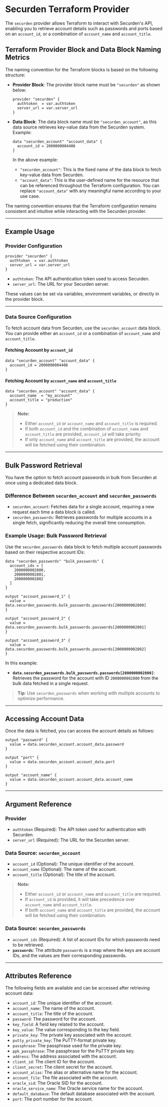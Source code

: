 # Securden Terraform Provider

The `securden` provider allows Terraform to interact with Securden's API, enabling you to retrieve account details such as passwords and ports based on an `account_id`, or a combination of `account_name` and `account_title`.

## Terraform Provider Block and Data Block Naming Metrics

The naming convention for the Terraform blocks is based on the following structure:

- **Provider Block**: The provider block name must be `"securden"` as shown below:
  
  ```hcl
  provider "securden" {
    authtoken  = var.authtoken
    server_url = var.server_url
  }
  ```

- **Data Block**: The data block name must be `"securden_account"`, as this data source retrieves key-value data from the Securden system. Example:

  ```hcl
  data "securden_account" "account_data" {
    account_id = 2000000004406
  }
  ```

  In the above example:
  - `"securden_account"`: This is the fixed name of the data block to fetch key-value data from Securden.
  - `"account_data"`: This is the user-defined name for the resource that can be referenced throughout the Terraform configuration. You can replace `"account_data"` with any meaningful name according to your use case.

The naming convention ensures that the Terraform configuration remains consistent and intuitive while interacting with the Securden provider.

---

## Example Usage

### Provider Configuration

```hcl
provider "securden" {
  authtoken  = var.authtoken
  server_url = var.server_url
}
```

- `authtoken`: The API authentication token used to access Securden.
- `server_url`: The URL for your Securden server.

These values can be set via variables, environment variables, or directly in the provider block.

---

### Data Source Configuration

To fetch account data from Securden, use the `securden_account` data block. You can provide either an `account_id` or a combination of `account_name` and `account_title`.

#### Fetching Account by `account_id`

```hcl
data "securden_account" "account_data" {
  account_id = 2000000004406
}
```

#### Fetching Account by `account_name` and `account_title`

```hcl
data "securden_account" "account_data" {
  account_name  = "my_account"
  account_title = "production"
}
```

> **Note:** 
> - Either `account_id` or `account_name` and `account_title` is required. 
> - If both `account_id` and the combination of `account_name` and `account_title` are provided, `account_id` will take priority. 
> - If only `account_name` and `account_title` are provided, the account will be fetched using their combination.

---

## Bulk Password Retrieval

You have the option to fetch account passwords in bulk from Securden at once using a dedicated data block.

### Difference Between `securden_account` and `securden_passwords`

- `securden_account`: Fetches data for a single account, requiring a new request each time a data block is called.
- `securden_passwords`: Retrieves passwords for multiple accounts in a single fetch, significantly reducing the overall time consumption.

### Example Usage: Bulk Password Retrieval

Use the `securden_passwords` data block to fetch multiple account passwords based on their respective account IDs:

```hcl
data "securden_passwords" "bulk_passwords" {
  account_ids = [
    2000000002800,
    2000000002801,
    2000000002802
  ]
}

output "account_password_1" {
  value = data.securden_passwords.bulk_passwords.passwords[2000000002800]
}

output "account_password_2" {
  value = data.securden_passwords.bulk_passwords.passwords[2000000002801]
}

output "account_password_3" {
  value = data.securden_passwords.bulk_passwords.passwords[2000000002802]
}
```

In this example:
- **`data.securden_passwords.bulk_passwords.passwords[2000000002800]`**: Retrieves the password for the account with ID `2000000002800` from the bulk data fetched in a single request.

> **Tip**: Use `securden_passwords` when working with multiple accounts to optimize performance.

---

## Accessing Account Data

Once the data is fetched, you can access the account details as follows:

```hcl
output "password" {
  value = data.securden_account.account_data.password
}

output "port" {
  value = data.securden_account.account_data.port
}

output "account_name" {
  value = data.securden_account.account_data.account_name
}
```

---

## Argument Reference

### Provider

- `authtoken` (Required): The API token used for authentication with Securden.
- `server_url` (Required): The URL for the Securden server.

### Data Source: `securden_account`

- `account_id` (Optional): The unique identifier of the account.
- `account_name` (Optional): The name of the account.
- `account_title` (Optional): The title of the account.

> **Note:** 
> - Either `account_id` or `account_name` and `account_title` are required.
> - If `account_id` is provided, it will take precedence over `account_name` and `account_title`.
> - If both `account_name` and `account_title` are provided, the account will be fetched using their combination.

### Data Source: `securden_passwords`

- `account_ids` (Required): A list of account IDs for which passwords need to be retrieved.
- **`passwords`**: The attribute `passwords` is a map where the keys are account IDs, and the values are their corresponding passwords.

---

## Attributes Reference

The following fields are available and can be accessed after retrieving account data:

- `account_id`: The unique identifier of the account.
- `account_name`: The name of the account.
- `account_title`: The title of the account.
- `password`: The password for the account.
- `key_field`: A field key related to the account.
- `key_value`: The value corresponding to the key field.
- `private_key`: The private key associated with the account.
- `putty_private_key`: The PuTTY-format private key.
- `passphrase`: The passphrase used for the private key.
- `ppk_passphrase`: The passphrase for the PuTTY private key.
- `address`: The address associated with the account.
- `client_id`: The client ID for the account.
- `client_secret`: The client secret for the account.
- `account_alias`: The alias or alternative name for the account.
- `account_file`: The file associated with the account.
- `oracle_sid`: The Oracle SID for the account.
- `oracle_service_name`: The Oracle service name for the account.
- `default_database`: The default database associated with the account.
- `port`: The port number for the account.
```